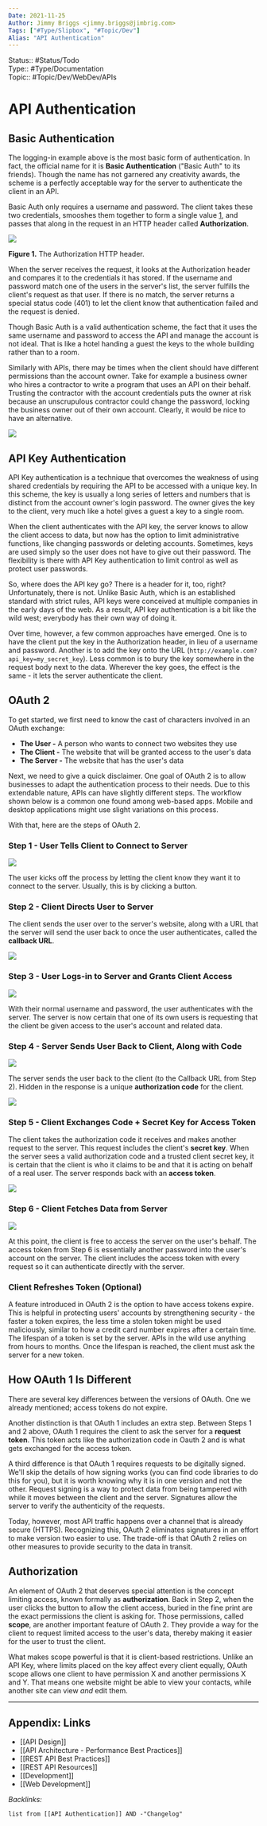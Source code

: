 ```yaml
---
Date: 2021-11-25
Author: Jimmy Briggs <jimmy.briggs@jimbrig.com>
Tags: ["#Type/Slipbox", "#Topic/Dev"]
Alias: "API Authentication"
---
```


Status:: #Status/Todo  
Type:: #Type/Documentation  
Topic:: #Topic/Dev/WebDev/APIs  

# API Authentication

## Basic Authentication

The logging-in example above is the most basic form of authentication. In fact, the official name for it is **Basic Authentication** ("Basic Auth" to its friends). Though the name has not garnered any creativity awards, the scheme is a perfectly acceptable way for the server to authenticate the client in an API.

Basic Auth only requires a username and password. The client takes these two credentials, smooshes them together to form a single value [1](https://zapier.com/learn/apis/chapter-4-authentication-part-1/#footnote-1), and passes that along in the request in an HTTP header called **Authorization**.

![](https://images.zapier.com/storage/photos/8c6904593b69ea46786f22fe1642f78c.png?format=jpg)

**Figure 1.** The Authorization HTTP header.

When the server receives the request, it looks at the Authorization header and compares it to the credentials it has stored. If the username and password match one of the users in the server's list, the server fulfills the client's request as that user. If there is no match, the server returns a special status code (401) to let the client know that authentication failed and the request is denied.

Though Basic Auth is a valid authentication scheme, the fact that it uses the same username and password to access the API and manage the account is not ideal. That is like a hotel handing a guest the keys to the whole building rather than to a room.

Similarly with APIs, there may be times when the client should have different permissions than the account owner. Take for example a business owner who hires a contractor to write a program that uses an API on their behalf. Trusting the contractor with the account credentials puts the owner at risk because an unscrupulous contractor could change the password, locking the business owner out of their own account. Clearly, it would be nice to have an alternative.

![](https://images.zapier.com/storage/photos/9d065ad75953f866fd3e43698f723135.png?format=jpg)

## API Key Authentication

API Key authentication is a technique that overcomes the weakness of using shared credentials by requiring the API to be accessed with a unique key. In this scheme, the key is usually a long series of letters and numbers that is distinct from the account owner's login password. The owner gives the key to the client, very much like a hotel gives a guest a key to a single room.

When the client authenticates with the API key, the server knows to allow the client access to data, but now has the option to limit administrative functions, like changing passwords or deleting accounts. Sometimes, keys are used simply so the user does not have to give out their password. The flexibility is there with API Key authentication to limit control as well as protect user passwords.

So, where does the API key go? There is a header for it, too, right? Unfortunately, there is not. Unlike Basic Auth, which is an established standard with strict rules, API keys were conceived at multiple companies in the early days of the web. As a result, API key authentication is a bit like the wild west; everybody has their own way of doing it.

Over time, however, a few common approaches have emerged. One is to have the client put the key in the Authorization header, in lieu of a username and password. Another is to add the key onto the URL (`http://example.com?api_key=my_secret_key`). Less common is to bury the key somewhere in the request body next to the data. Wherever the key goes, the effect is the same - it lets the server authenticate the client.

## OAuth 2

To get started, we first need to know the cast of characters involved in an OAuth exchange:

-   **The User -** A person who wants to connect two websites they use
-   **The Client -** The website that will be granted access to the user's data
-   **The Server -** The website that has the user's data

Next, we need to give a quick disclaimer. One goal of OAuth 2 is to allow businesses to adapt the authentication process to their needs. Due to this extendable nature, APIs can have slightly different steps. The workflow shown below is a common one found among web-based apps. Mobile and desktop applications might use slight variations on this process.

With that, here are the steps of OAuth 2.

### Step 1 - User Tells Client to Connect to Server

![](https://images.zapier.com/storage/photos/14308b92c1ecbf386bf6f9968a26655d.png?format=jpg)

The user kicks off the process by letting the client know they want it to connect to the server. Usually, this is by clicking a button.

### Step 2 - Client Directs User to Server

The client sends the user over to the server's website, along with a URL that the server will send the user back to once the user authenticates, called the **callback URL**.

![](https://images.zapier.com/storage/photos/c5abbc5bbb8113fe396c3f1142365d30.png?format=jpg)

### Step 3 - User Logs-in to Server and Grants Client Access

![](https://images.zapier.com/storage/photos/6598fef75989e1c6631633cc5e6b500b.png?format=jpg)

With their normal username and password, the user authenticates with the server. The server is now certain that one of its own users is requesting that the client be given access to the user's account and related data.

### Step 4 - Server Sends User Back to Client, Along with Code

![](https://images.zapier.com/storage/photos/4fa7f92cfc3ec2539ce2d91bc0bbb900.png?format=jpg)

The server sends the user back to the client (to the Callback URL from Step 2). Hidden in the response is a unique **authorization code** for the client.

![](https://images.zapier.com/storage/photos/95009dd46bc2d822372c572b5788f59a.png?format=jpg)

### Step 5 - Client Exchanges Code + Secret Key for Access Token

The client takes the authorization code it receives and makes another request to the server. This request includes the client's **secret key**. When the server sees a valid authorization code and a trusted client secret key, it is certain that the client is who it claims to be and that it is acting on behalf of a real user. The server responds back with an **access token**.

![](https://images.zapier.com/storage/photos/7e0f9c20bc4504568d73d329b2fe940f.png?format=jpg)

### Step 6 - Client Fetches Data from Server

![](https://images.zapier.com/storage/photos/249b7ca9a56bda87413b4de175e79981.png?format=jpg)

At this point, the client is free to access the server on the user's behalf. The access token from Step 6 is essentially another password into the user's account on the server. The client includes the access token with every request so it can authenticate directly with the server.

### Client Refreshes Token (Optional)

A feature introduced in OAuth 2 is the option to have access tokens expire. This is helpful in protecting users' accounts by strengthening security - the faster a token expires, the less time a stolen token might be used maliciously, similar to how a credit card number expires after a certain time. The lifespan of a token is set by the server. APIs in the wild use anything from hours to months. Once the lifespan is reached, the client must ask the server for a new token.

## How OAuth 1 Is Different

There are several key differences between the versions of OAuth. One we already mentioned; access tokens do not expire.

Another distinction is that OAuth 1 includes an extra step. Between Steps 1 and 2 above, OAuth 1 requires the client to ask the server for a **request token**. This token acts like the authorization code in Oauth 2 and is what gets exchanged for the access token.

A third difference is that OAuth 1 requires requests to be digitally signed. We'll skip the details of how signing works (you can find code libraries to do this for you), but it is worth knowing why it is in one version and not the other. Request signing is a way to protect data from being tampered with while it moves between the client and the server. Signatures allow the server to verify the authenticity of the requests.

Today, however, most API traffic happens over a channel that is already secure (HTTPS). Recognizing this, OAuth 2 eliminates signatures in an effort to make version two easier to use. The trade-off is that OAuth 2 relies on other measures to provide security to the data in transit.

## Authorization

An element of OAuth 2 that deserves special attention is the concept limiting access, known formally as **authorization**. Back in Step 2, when the user clicks the button to allow the client access, buried in the fine print are the exact permissions the client is asking for. Those permissions, called **scope**, are another important feature of OAuth 2. They provide a way for the client to request limited access to the user's data, thereby making it easier for the user to trust the client.

What makes scope powerful is that it is client-based restrictions. Unlike an API Key, where limits placed on the key affect every client equally, OAuth scope allows one client to have permission X and another permissions X and Y. That means one website might be able to view your contacts, while another site can view _and_ edit them.

***

## Appendix: Links

- [[API Design]]
- [[API Architecture - Performance Best Practices]]
- [[REST API Best Practices]]
- [[REST API Resources]]
- [[Development]]
- [[Web Development]]

*Backlinks:*

```dataview
list from [[API Authentication]] AND -"Changelog"
```